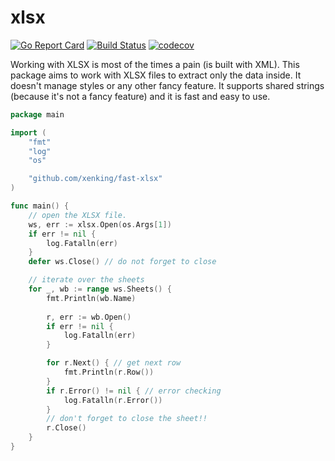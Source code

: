 # xlsx

[![Go Report Card](https://goreportcard.com/badge/github.com/xenking/fast-xlsx)](https://goreportcard.com/report/github.com/xenking/fast-xlsx)
[![Build Status](https://travis-ci.com/xenking/fast-xlsx.svg?branch=master)](https://travis-ci.com/xenking/fast-xlsx)
[![codecov](https://codecov.io/gh/xenking/fast-xlsx/branch/master/graph/badge.svg)](https://codecov.io/gh/xenking/fast-xlsx)

Working with XLSX is most of the times a pain (is built with XML). This package aims to work with XLSX files to extract only the data inside. It doesn't manage styles or any other fancy feature. It supports shared strings (because it's not a fancy feature) and it is fast and easy to use.

```go
package main

import (
	"fmt"
	"log"
	"os"

	"github.com/xenking/fast-xlsx"
)

func main() {
	// open the XLSX file.
	ws, err := xlsx.Open(os.Args[1])
	if err != nil {
		log.Fatalln(err)
	}
	defer ws.Close() // do not forget to close

	// iterate over the sheets
	for _, wb := range ws.Sheets() {
		fmt.Println(wb.Name)
		
		r, err := wb.Open()
		if err != nil {
			log.Fatalln(err)
		}

		for r.Next() { // get next row
			fmt.Println(r.Row())
		}
		if r.Error() != nil { // error checking
			log.Fatalln(r.Error())
		}
		// don't forget to close the sheet!!
		r.Close()
	}
}
```
